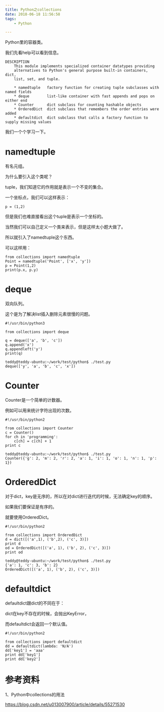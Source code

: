 ```yaml
---
title: Python之collections
date: 2018-06-18 11:56:58
tags:
	- Python

---
```




Python里的容器类。

我们先看help可以看到信息。

```
DESCRIPTION
    This module implements specialized container datatypes providing
    alternatives to Python's general purpose built-in containers, dict,
    list, set, and tuple.
    
    * namedtuple   factory function for creating tuple subclasses with named fields
    * deque        list-like container with fast appends and pops on either end
    * Counter      dict subclass for counting hashable objects
    * OrderedDict  dict subclass that remembers the order entries were added
    * defaultdict  dict subclass that calls a factory function to supply missing values
```



我们一个个学习一下。

# namedtuple

有名元组。

为什么要引入这个类呢？

tuple，我们知道它的作用就是表示一个不变的集合。

一个坐标点，我们可以这样表示：

```
p = (1,2)
```

但是我们也难直接看出这个tuple是表示一个坐标的。

当然我们可以自己定义一个类来表示，但是这样太小题大做了。

所以就引入了namedtuple这个东西。

可以这样用：

```
from collections import namedtuple
Point = namedtuple('Point', ['x', 'y'])
p = Point(1,2)
print(p.x, p.y)
```



# deque

双向队列。

这个是为了解决list插入删除元素很慢的问题。

```
#!/usr/bin/python3

from collections import deque

q = deque(['a', 'b', 'c'])
q.append('x')
q.appendleft('y')
print(q)
```

```
teddy@teddy-ubuntu:~/work/test/python$ ./test.py 
deque(['y', 'a', 'b', 'c', 'x'])
```



# Counter

Counter是一个简单的计数器。

例如可以用来统计字符出现的次数。

```
#!/usr/bin/python2

from collections import Counter
c = Counter()
for ch in 'programming':
	c[ch] = c[ch] + 1
print c
```

```
teddy@teddy-ubuntu:~/work/test/python$ ./test.py 
Counter({'g': 2, 'm': 2, 'r': 2, 'a': 1, 'i': 1, 'o': 1, 'n': 1, 'p': 1})
```



# OrderedDict

对于dict，key是无序的，所以在对dict进行迭代的时候，无法确定key的顺序。

如果我们要保证是有序的。

就要使用OrderedDict。

```
#!/usr/bin/python2

from collections import OrderedDict
d = dict([('a',1), ('b',2), ('c', 3)])
print d
od = OrderedDict([('a', 1), ('b', 2), ('c', 3)])
print od
```

```
teddy@teddy-ubuntu:~/work/test/python$ ./test.py 
{'a': 1, 'c': 3, 'b': 2}
OrderedDict([('a', 1), ('b', 2), ('c', 3)])
```



# defaultdict

defaultdict跟dict的不同在于：

dict在key不存在的时候，会抛出KeyError，

而defaultdict会返回一个默认值。

```
#!/usr/bin/python2

from collections import defaultdict
dd = defaultdict(lambda: 'N/A')
dd['key1'] = 'aaa'
print dd['key1']
print dd['key2']
```





# 参考资料

1、Python中collections的用法

https://blog.csdn.net/u013007900/article/details/55271530